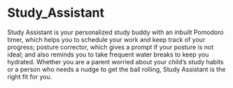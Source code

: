 # Study_Assistant
Study Assistant is your personalized study buddy with an inbuilt Pomodoro timer, which helps you to schedule your work and keep track of your progress; posture corrector, which gives a prompt if your posture is not ideal; and also reminds you to take frequent water breaks to keep you hydrated. Whether you are a parent worried about your child’s study habits or a person who needs a nudge to get the ball rolling, Study Assistant is the right fit for you.
